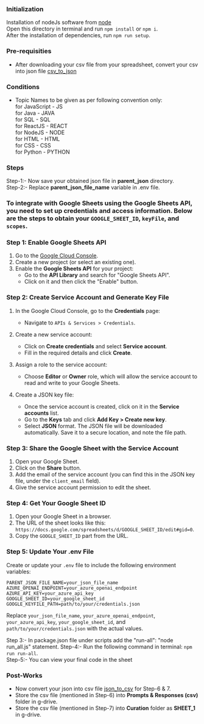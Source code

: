 ### Initialization
Installation of nodeJs software from [node](https://nodejs.org/en/download)  
Open this directory in terminal and run `npm install` or `npm i`.    
After the installation of dependencies, run `npm run setup`.  

### Pre-requisities
- After downloading your csv file from your spreadsheet, convert your csv into json file [csv_to_json](https://data.page/csv/json)

### Conditions
- Topic Names to be given as per following convention only:  
for JavaScript - JS  
for Java       - JAVA  
for SQL        - SQL  
for ReactJS    - REACT  
for NodeJS     - NODE  
for HTML       - HTML  
for CSS        - CSS  
for Python     - PYTHON  

### Steps
Step-1:- Now save your obtained json file in **parent_json** directory.  
Step-2:- Replace **parent_json_file_name** variable in .env file.
### To integrate with Google Sheets using the Google Sheets API, you need to set up credentials and access information. Below are the steps to obtain your `GOOGLE_SHEET_ID`, `keyFile`, and `scopes`.

### Step 1: Enable Google Sheets API

1. Go to the [Google Cloud Console](https://console.developers.google.com/).
2. Create a new project (or select an existing one).
3. Enable the **Google Sheets API** for your project:
   - Go to the **API Library** and search for "Google Sheets API".
   - Click on it and then click the "Enable" button.

### Step 2: Create Service Account and Generate Key File

1. In the Google Cloud Console, go to the **Credentials** page:

   - Navigate to `APIs & Services > Credentials`.

2. Create a new service account:

   - Click on **Create credentials** and select **Service account**.
   - Fill in the required details and click **Create**.

3. Assign a role to the service account:

   - Choose **Editor** or **Owner** role, which will allow the service account to read and write to your Google Sheets.

4. Create a JSON key file:
   - Once the service account is created, click on it in the **Service accounts** list.
   - Go to the **Keys** tab and click **Add Key > Create new key**.
   - Select **JSON** format. The JSON file will be downloaded automatically. Save it to a secure location, and note the file path.

### Step 3: Share the Google Sheet with the Service Account

1. Open your Google Sheet.
2. Click on the **Share** button.
3. Add the email of the service account (you can find this in the JSON key file, under the `client_email` field).
4. Give the service account permission to edit the sheet.

### Step 4: Get Your Google Sheet ID

1. Open your Google Sheet in a browser.
2. The URL of the sheet looks like this: `https://docs.google.com/spreadsheets/d/GOOGLE_SHEET_ID/edit#gid=0`.
3. Copy the `GOOGLE_SHEET_ID` part from the URL.

### Step 5: Update Your .env File

Create or update your `.env` file to include the following environment variables:

```
PARENT_JSON_FILE_NAME=your_json_file_name
AZURE_OPENAI_ENDPOINT=your_azure_openai_endpoint
AZURE_API_KEY=your_azure_api_key
GOOGLE_SHEET_ID=your_google_sheet_id
GOOGLE_KEYFILE_PATH=path/to/your/credentials.json
```

Replace `your_json_file_name`, `your_azure_openai_endpoint`, `your_azure_api_key`, `your_google_sheet_id`, and `path/to/your/credentials.json` with the actual values.

Step 3:- In package.json file under scripts add the "run-all": "node run_all.js" statement.
Step-4:- Run the following command in terminal: ` npm run run-all `.   
Step-5:- You can view your final code in the sheet 

### Post-Works
- Now convert your json into csv file [json_to_csv](https://data.page/json/csv) for Step-6 & 7.  
- Store the csv file (mentioned in Step-6) into **Prompts & Responses (csv)** folder in g-drive.
- Store the csv file (mentioned in Step-7) into **Curation** folder as **SHEET_1** in g-drive.
